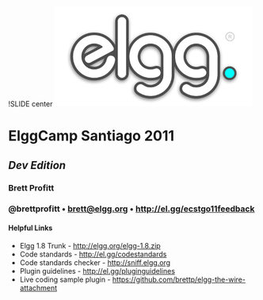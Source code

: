 !SLIDE center
![elgg](elgg.png)
# ElggCamp Santiago 2011
## <em>Dev Edition</em>
### Brett Profitt
### @brettprofitt • brett@elgg.org • http://el.gg/ecstgo11feedback
#### Helpful Links
* Elgg 1.8 Trunk - http://elgg.org/elgg-1.8.zip
* Code standards - http://el.gg/codestandards
* Code standards checker - http://sniff.elgg.org
* Plugin guidelines - http://el.gg/pluginguidelines
* Live coding sample plugin - https://github.com/brettp/elgg-the-wire-attachment
